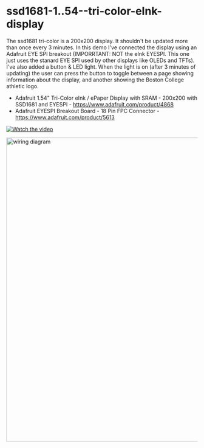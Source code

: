 # ssd1681-1..54--tri-color-eInk-display
The ssd1681 tri-color is a 200x200 display. It shouldn't be updated more than once every 3 minutes. In this demo I've connected the display using an Adafruit EYE SPI breakout (IMPORRTANT: NOT the eInk EYESPI. This one just uses the stanard EYE SPI used by other displays like OLEDs and TFTs). 
I've also added a button & LED light. When the light is on (after 3 minutes of updating) the user can press the button to toggle between a page showing information about the display, and another showing the Boston College athletic logo.
- Adafruit 1.54" Tri-Color eInk / ePaper Display with SRAM - 200x200 with SSD1681 and EYESPI - https://www.adafruit.com/product/4868
- Adafruit EYESPI Breakout Board - 18 Pin FPC Connector - https://www.adafruit.com/product/5613

[![Watch the video](https://img.youtube.com/vi/93WoVrZChrM/hqdefault.jpg)](https://youtu.be/93WoVrZChrM)

<img width="800" alt="wiring diagram" src="https://github.com/user-attachments/assets/08abb6bb-b513-48a5-8557-e9e649bf4175" />
